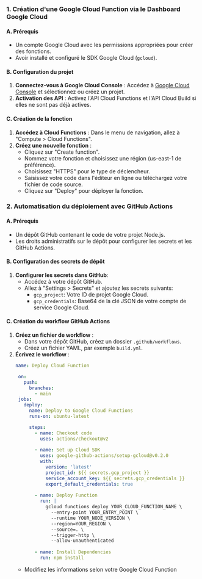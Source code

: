### 1. Création d'une Google Cloud Function via le Dashboard Google Cloud

#### A. Prérequis
- Un compte Google Cloud avec les permissions appropriées pour créer des fonctions.
- Avoir installé et configuré le SDK Google Cloud (`gcloud`).

#### B. Configuration du projet
1. **Connectez-vous à Google Cloud Console** : Accédez à [Google Cloud Console](https://console.cloud.google.com/) et sélectionnez ou créez un projet.
2. **Activation des API** : Activez l'API Cloud Functions et l'API Cloud Build si elles ne sont pas déjà actives.

#### C. Création de la fonction
1. **Accédez à Cloud Functions** : Dans le menu de navigation, allez à "Compute > Cloud Functions".
2. **Créez une nouvelle fonction** :
   - Cliquez sur "Create function".
   - Nommez votre fonction et choisissez une région (us-east-1 de préférence).
   - Choisissez "HTTPS" pour le type de déclencheur.
   - Saisissez votre code dans l'éditeur en ligne ou téléchargez votre fichier de code source.
   - Cliquez sur "Deploy" pour déployer la fonction.

### 2. Automatisation du déploiement avec GitHub Actions

#### A. Prérequis
- Un dépôt GitHub contenant le code de votre projet Node.js.
- Les droits administratifs sur le dépôt pour configurer les secrets et les GitHub Actions.

#### B. Configuration des secrets de dépôt
1. **Configurer les secrets dans GitHub**:
   - Accédez à votre dépôt GitHub.
   - Allez à "Settings > Secrets" et ajoutez les secrets suivants:
     - `gcp_project`: Votre ID de projet Google Cloud.
     - `gcp_credentials`: Base64 de la clé JSON de votre compte de service Google Cloud.

#### C. Création du workflow GitHub Actions
1. **Créez un fichier de workflow** :
   - Dans votre dépôt GitHub, créez un dossier `.github/workflows`.
   - Créez un fichier YAML, par exemple `build.yml`.
2. **Écrivez le workflow** :
   ```yaml
   name: Deploy Cloud Function

    on:
      push:
        branches:
          - main
    jobs:
      deploy:
        name: Deploy to Google Cloud Functions
        runs-on: ubuntu-latest

        steps:
          - name: Checkout code
            uses: actions/checkout@v2
    
          - name: Set up Cloud SDK
            uses: google-github-actions/setup-gcloud@v0.2.0
            with:
              version: 'latest'
              project_id: ${{ secrets.gcp_project }}
              service_account_key: ${{ secrets.gcp_credentials }}
              export_default_credentials: true
    
          - name: Deploy Function
            run: |
              gcloud functions deploy YOUR_CLOUD_FUNCTION_NAME \
                --entry-point YOUR_ENTRY_POINT \
                --runtime YOUR_NODE_VERSION \
                --region=YOUR_REGION \
                --source=. \
                --trigger-http \
                --allow-unauthenticated
    
          - name: Install Dependencies
            run: npm install
   ```
   - Modifiez les informations selon votre Google Cloud Function
